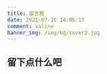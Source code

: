 ```yaml
---
title: 留言板
date: 2021-07-16 14:06:17
comment: valine
banner_img: /img/bg/cover2.jpg
---
```


## 留下点什么吧